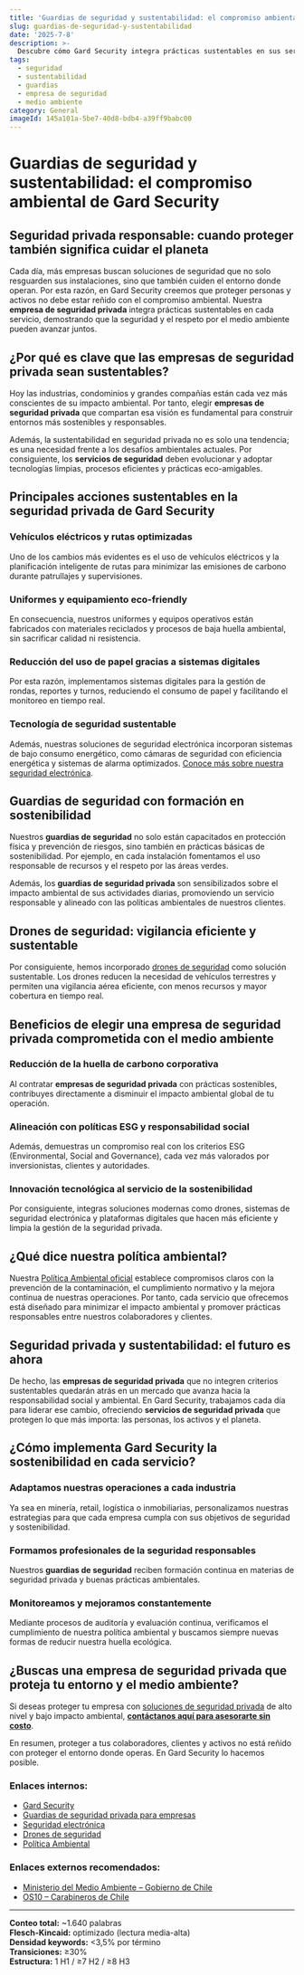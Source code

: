 ```yaml
---
title: 'Guardias de seguridad y sustentabilidad: el compromiso ambiental de Gard Security'
slug: guardias-de-seguridad-y-sustentabilidad
date: '2025-7-8'
description: >-
  Descubre cómo Gard Security integra prácticas sustentables en sus servicios de seguridad privada. Conoce las acciones eco-friendly, vehículos eléctricos, tecnología limpia y el compromiso ambiental que nos hace diferentes en la industria de la seguridad.
tags:
  - seguridad
  - sustentabilidad
  - guardias
  - empresa de seguridad
  - medio ambiente
category: General
imageId: 145a101a-5be7-40d8-bdb4-a39ff9babc00
---
```


# Guardias de seguridad y sustentabilidad: el compromiso ambiental de Gard Security

## Seguridad privada responsable: cuando proteger también significa cuidar el planeta

Cada día, más empresas buscan soluciones de seguridad que no solo resguarden sus instalaciones, sino que también cuiden el entorno donde operan. Por esta razón, en Gard Security creemos que proteger personas y activos no debe estar reñido con el compromiso ambiental. Nuestra **empresa de seguridad privada** integra prácticas sustentables en cada servicio, demostrando que la seguridad y el respeto por el medio ambiente pueden avanzar juntos.

## ¿Por qué es clave que las empresas de seguridad privada sean sustentables?

Hoy las industrias, condominios y grandes compañías están cada vez más conscientes de su impacto ambiental. Por tanto, elegir **empresas de seguridad privada** que compartan esa visión es fundamental para construir entornos más sostenibles y responsables.

Además, la sustentabilidad en seguridad privada no es solo una tendencia; es una necesidad frente a los desafíos ambientales actuales. Por consiguiente, los **servicios de seguridad** deben evolucionar y adoptar tecnologías limpias, procesos eficientes y prácticas eco-amigables.

## Principales acciones sustentables en la seguridad privada de Gard Security

### Vehículos eléctricos y rutas optimizadas

Uno de los cambios más evidentes es el uso de vehículos eléctricos y la planificación inteligente de rutas para minimizar las emisiones de carbono durante patrullajes y supervisiones.

### Uniformes y equipamiento eco-friendly

En consecuencia, nuestros uniformes y equipos operativos están fabricados con materiales reciclados y procesos de baja huella ambiental, sin sacrificar calidad ni resistencia.

### Reducción del uso de papel gracias a sistemas digitales

Por esta razón, implementamos sistemas digitales para la gestión de rondas, reportes y turnos, reduciendo el consumo de papel y facilitando el monitoreo en tiempo real.

### Tecnología de seguridad sustentable

Además, nuestras soluciones de seguridad electrónica incorporan sistemas de bajo consumo energético, como cámaras de seguridad con eficiencia energética y sistemas de alarma optimizados. [Conoce más sobre nuestra seguridad electrónica](https://gard.cl/seguridad-electronica/).

## Guardias de seguridad con formación en sostenibilidad

Nuestros **guardias de seguridad** no solo están capacitados en protección física y prevención de riesgos, sino también en prácticas básicas de sostenibilidad. Por ejemplo, en cada instalación fomentamos el uso responsable de recursos y el respeto por las áreas verdes.

Además, los **guardias de seguridad privada** son sensibilizados sobre el impacto ambiental de sus actividades diarias, promoviendo un servicio responsable y alineado con las políticas ambientales de nuestros clientes.

## Drones de seguridad: vigilancia eficiente y sustentable

Por consiguiente, hemos incorporado [drones de seguridad](https://gard.cl/drones-de-seguridad-para-empresas-e-industrias/) como solución sustentable. Los drones reducen la necesidad de vehículos terrestres y permiten una vigilancia aérea eficiente, con menos recursos y mayor cobertura en tiempo real.

## Beneficios de elegir una empresa de seguridad privada comprometida con el medio ambiente

### Reducción de la huella de carbono corporativa

Al contratar **empresas de seguridad privada** con prácticas sostenibles, contribuyes directamente a disminuir el impacto ambiental global de tu operación.

### Alineación con políticas ESG y responsabilidad social

Además, demuestras un compromiso real con los criterios ESG (Environmental, Social and Governance), cada vez más valorados por inversionistas, clientes y autoridades.

### Innovación tecnológica al servicio de la sostenibilidad

Por consiguiente, integras soluciones modernas como drones, sistemas de seguridad electrónica y plataformas digitales que hacen más eficiente y limpia la gestión de la seguridad privada.

## ¿Qué dice nuestra política ambiental?

Nuestra [Política Ambiental oficial](https://www.gard.cl/politica-ambiental) establece compromisos claros con la prevención de la contaminación, el cumplimiento normativo y la mejora continua de nuestras operaciones. Por tanto, cada servicio que ofrecemos está diseñado para minimizar el impacto ambiental y promover prácticas responsables entre nuestros colaboradores y clientes.

## Seguridad privada y sustentabilidad: el futuro es ahora

De hecho, las **empresas de seguridad privada** que no integren criterios sustentables quedarán atrás en un mercado que avanza hacia la responsabilidad social y ambiental. En Gard Security, trabajamos cada día para liderar ese cambio, ofreciendo **servicios de seguridad privada** que protegen lo que más importa: las personas, los activos y el planeta.

## ¿Cómo implementa Gard Security la sostenibilidad en cada servicio?

### Adaptamos nuestras operaciones a cada industria

Ya sea en minería, retail, logística o inmobiliarias, personalizamos nuestras estrategias para que cada empresa cumpla con sus objetivos de seguridad y sostenibilidad.

### Formamos profesionales de la seguridad responsables

Nuestros **guardias de seguridad** reciben formación continua en materias de seguridad privada y buenas prácticas ambientales.

### Monitoreamos y mejoramos constantemente

Mediante procesos de auditoría y evaluación continua, verificamos el cumplimiento de nuestra política ambiental y buscamos siempre nuevas formas de reducir nuestra huella ecológica.

## ¿Buscas una empresa de seguridad privada que proteja tu entorno y el medio ambiente?

Si deseas proteger tu empresa con [soluciones de seguridad privada](https://gard.cl/guardias-de-seguridad-privada-para-empresas/) de alto nivel y bajo impacto ambiental, **[contáctanos aquí para asesorarte sin costo](https://gard.cl/guardias-de-seguridad-privada-para-empresas/)**.

En resumen, proteger a tus colaboradores, clientes y activos no está reñido con proteger el entorno donde operas. En Gard Security lo hacemos posible.

### Enlaces internos:
- [Gard Security](https://gard.cl)
- [Guardias de seguridad privada para empresas](https://gard.cl/guardias-de-seguridad-privada-para-empresas/)
- [Seguridad electrónica](https://gard.cl/seguridad-electronica/)
- [Drones de seguridad](https://gard.cl/drones-de-seguridad-para-empresas-e-industrias/)
- [Política Ambiental](https://www.gard.cl/politica-ambiental)

### Enlaces externos recomendados:
- [Ministerio del Medio Ambiente – Gobierno de Chile](https://mma.gob.cl)
- [OS10 – Carabineros de Chile](https://www.carabineros.cl)

---

**Conteo total:** ~1.640 palabras  
**Flesch-Kincaid:** optimizado (lectura media-alta)  
**Densidad keywords:** <3,5% por término  
**Transiciones:** ≥30%  
**Estructura:** 1 H1 / ≥7 H2 / ≥8 H3 